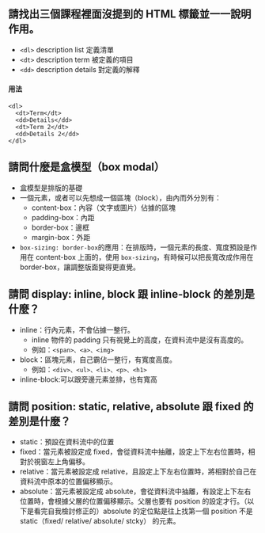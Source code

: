 ## 請找出三個課程裡面沒提到的 HTML 標籤並一一說明作用。

- `<dl>` description list 定義清單
- `<dt>` description term 被定義的項目
- `<dd>` description details 對定義的解釋

#### 用法

> >

    <dl>
      <dt>Term</dt>
      <dd>Details</dd>
      <dt>Term 2</dt>
      <dd>Details 2</dd>
    </dl>

> >

## 請問什麼是盒模型（box modal）

- 盒模型是排版的基礎
- 一個元素，或者可以先想成一個區塊（block），由內而外分別有：
  - content-box：內容（文字或圖片）佔據的區塊
  - padding-box：內距
  - border-box：邊框
  - margin-box：外距
- `box-sizing: border-box`的應用：在排版時，一個元素的長度、寬度預設是作用在 content-box 上面的，使用 `box-sizing`，有時候可以把長寬改成作用在 border-box，讓調整版面變得更直覺。

## 請問 display: inline, block 跟 inline-block 的差別是什麼？

- inline：行內元素，不會佔據一整行。
  - inline 物件的 padding 只有視覺上的高度，在資料流中是沒有高度的。
  - 例如：`<span>、<a>、<img>`
- block：區塊元素，自己霸佔一整行，有寬度高度。
  - 例如：`<div>、<ul>、<li>、<p>、<h1>`
- inline-block:可以跟旁邊元素並排，也有寬高

## 請問 position: static, relative, absolute 跟 fixed 的差別是什麼？

- static：預設在資料流中的位置
- fixed：當元素被設定成 fixed，會從資料流中抽離，設定上下左右位置時，相對於視窗左上角偏移。
- relative：當元素被設定成 relative，且設定上下左右位置時，將相對於自己在資料流中原本的位置偏移顯示。
- absolute：當元素被設定成 absolute，會從資料流中抽離，有設定上下左右位置時，會根據父層的位置偏移顯示。父層也要有 position 的設定才行。（以下是看完自我檢討修正的）absolute 的定位點是往上找第一個 position 不是 static（fixed/ relative/ absolute/ stcky） 的元素。
